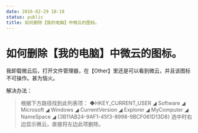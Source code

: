 ```yaml
---
date: 2016-02-29 18:10
status: public
title: 如何删除【我的电脑】中微云的图标。
---
```


# 如何删除【我的电脑】中微云的图标。
我卸载微云后，打开文件管理器，在【Other】里还是可以看到微云，并且该图标不可操作。甚为恼火。

解决办法：
>根据下方路径找到此列表项：
◆HKEY_CURRENT_USER
  ◢ Software
    ◢ Microsoft
      ◢ Windows
        ◢ CurrentVersion
          ◢ Explorer
           ◢ MyComputer
             ◢ NameSpace
               ◢ {3B11AB24-9AF1-45f3-8998-9BCF061D13D8} 选中时右边显示微云，直接将左边此项删除。